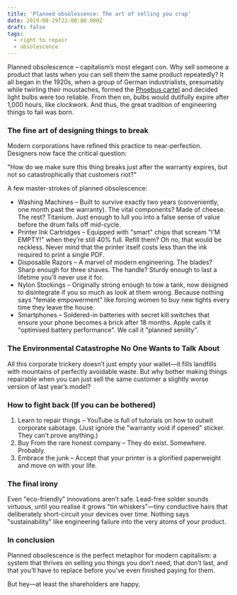 ```yaml
---
title: 'Planned obsolescence: The art of selling you crap'
date: 2019-08-29T22:00:00.000Z
draft: false
tags:
  - right to repair
  - obsolescence
---
```


Planned obsolescence – capitalism’s most elegant con. Why sell someone a product that lasts when you can sell them the same product repeatedly? It all began in the 1920s, when a group of German industrialists, presumably while twirling their moustaches, formed the [Phoebus cartel](https://spectrum.ieee.org/tech-history/dawn-of-electronics/the-great-lightbulb-conspiracy) and decided light bulbs were too reliable. From then on, bulbs would dutifully expire after 1,000 hours, like clockwork. And thus, the great tradition of engineering things to fail was born.

### The fine art of designing things to break

Modern corporations have refined this practice to near-perfection. Designers now face the critical question:

"How do we make sure this thing breaks just after the warranty expires, but not so catastrophically that customers riot?"

A few master-strokes of planned obsolescence:

* Washing Machines – Built to survive exactly two years (conveniently, one month past the warranty). The vital components? Made of cheese. The rest? Titanium. Just enough to lull you into a false sense of value before the drum falls off mid-cycle.
* Printer Ink Cartridges – Equipped with "smart" chips that scream "I’M EMPTY!" when they’re still 40% full. Refill them? Oh no, that would be reckless. Never mind that the printer itself costs less than the ink required to print a single PDF.
* Disposable Razors – A marvel of modern engineering. The blades? Sharp enough for three shaves. The handle? Sturdy enough to last a lifetime you’ll never use it for.
* Nylon Stockings – Originally strong enough to tow a tank, now designed to disintegrate if you so much as look at them wrong. Because nothing says "female empowerment" like forcing women to buy new tights every time they leave the house.
* Smartphones – Soldered-in batteries with secret kill switches that ensure your phone becomes a brick after 18 months. Apple calls it "optimised battery performance". We call it "planned senility".

### The Environmental Catastrophe No One Wants to Talk About

All this corporate trickery doesn’t just empty your wallet—it fills landfills with mountains of perfectly avoidable waste. But why bother making things repairable when you can just sell the same customer a slightly worse version of last year’s model?

### How to fight back (If you can be bothered)

1. Learn to repair things – YouTube is full of tutorials on how to outwit corporate sabotage. (Just ignore the "warranty void if opened" sticker. They can’t prove anything.)
2. Buy From the rare honest company – They do exist. Somewhere. Probably.
3. Embrace the junk – Accept that your printer is a glorified paperweight and move on with your life.

### The final irony

Even "eco-friendly" innovations aren’t safe. Lead-free solder sounds virtuous, until you realise it grows "tin whiskers"—tiny conductive hairs that deliberately short-circuit your devices over time. Nothing says "sustainability" like engineering failure into the very atoms of your product.

### In conclusion

Planned obsolescence is the perfect metaphor for modern capitalism: a system that thrives on selling you things you don’t need, that don’t last, and that you’ll have to replace before you’ve even finished paying for them.

But hey—at least the shareholders are happy.
